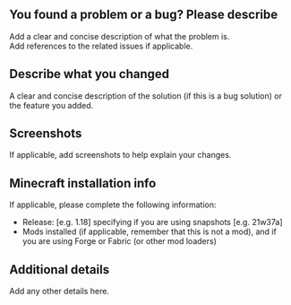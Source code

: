 ## You found a problem or a bug? Please describe
Add a clear and concise description of what the problem is.  
Add references to the related issues if applicable.  

## Describe what you changed
A clear and concise description of the solution (if this is a bug solution) or the feature you added.

## Screenshots
If applicable, add screenshots to help explain your changes.

## Minecraft installation info
If applicable, please complete the following information:
 - Release: [e.g. 1.18] specifying if you are using snapshots [e.g. 21w37a]
 - Mods installed (if applicable, remember that this is not a mod), and if you are using Forge or Fabric (or other mod loaders)

## Additional details
Add any other details here.